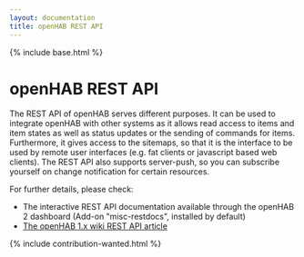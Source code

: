 ```yaml
---
layout: documentation
title: openHAB REST API
---
```


{% include base.html %}

# openHAB REST API

The REST API of openHAB serves different purposes.
It can be used to integrate openHAB with other systems as it allows read access to items and item states as well as status updates or the sending of commands for items.
Furthermore, it gives access to the sitemaps, so that it is the interface to be used by remote user interfaces (e.g. fat clients or javascript based web clients).
The REST API also supports server-push, so you can subscribe yourself on change notification for certain resources.

For further details, please check:

- The interactive REST API documentation available through the openHAB 2 dashboard (Add-on "misc-restdocs", installed by default)
- [The openHAB 1.x wiki REST API article](https://github.com/openhab/openhab/wiki/REST-API)

{% include contribution-wanted.html %}
